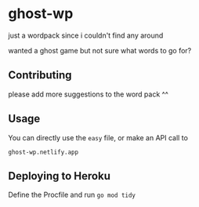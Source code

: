# ghost-wp
just a wordpack since i couldn't find any around

wanted a ghost game but not sure what words to go for? 

## Contributing

please add more suggestions to the word pack ^^

## Usage

You can directly use the `easy` file, or make an API call to 

`ghost-wp.netlify.app`

## Deploying to Heroku

Define the Procfile and run `go mod tidy`
